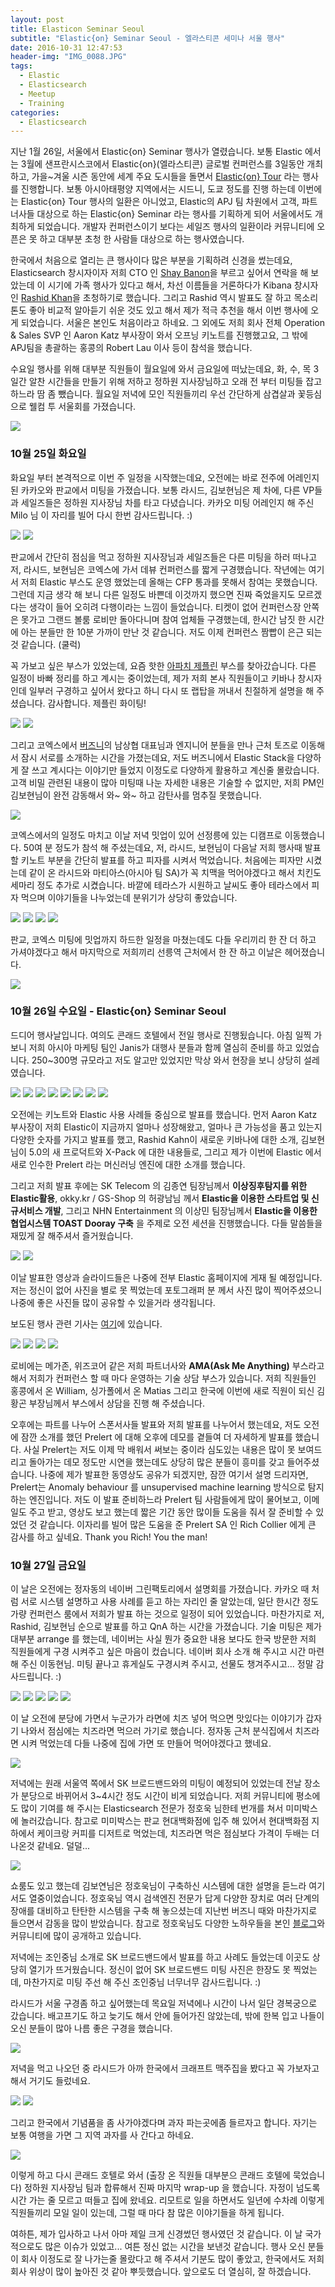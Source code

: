 ```yaml
---
layout: post
title: Elasticon Seminar Seoul
subtitle: "Elastic{on} Seminar Seoul - 엘라스티콘 세미나 서울 행사"
date: 2016-10-31 12:47:53
header-img: "IMG_0088.JPG"
tags:
  - Elastic
  - Elasticsearch
  - Meetup
  - Training
categories:
  - Elasticsearch
---
```


지난 1월 26일, 서울에서 Elastic{on} Seminar 행사가 열렸습니다. 보통 Elastic 에서는 3월에 샌프란시스코에서 Elastic{on}(엘라스티콘) 글로벌 컨퍼런스를 3일동안 개최하고, 가을~겨울 시즌 동안에 세계 주요 도시들을 돌면서 [Elastic{on} Tour](https://www.elastic.co/elasticon/tour/2016) 라는 행사를 진행합니다. 보통 아시아태평양 지역에서는 시드니, 도쿄 정도를 진행 하는데 이번에는 Elastic{on} Tour 행사의 일환은 아니었고, Elastic의 APJ 팀 차원에서 고객, 파트너사들 대상으로 하는 Elastic{on} Seminar 라는 행사를 기획하게 되어 서울에서도 개최하게 되었습니다. 개발자 컨퍼런스이기 보다는 세일즈 행사의 일환이라 커뮤니티에 오픈은 못 하고 대부분 초청 한 사람들 대상으로 하는 행사였습니다.

한국에서 처음으로 열리는 큰 행사이다 많은 부분을 기획하려 신경을 썼는데요, Elasticsearch 창시자이자 저희 CTO 인 [Shay Banon](https://www.elastic.co/kr/about/leadership)을 부르고 싶어서 연락을 해 보았는데 이 시기에 가족 행사가 있다고 해서, 차선 이름들을 거론하다가 Kibana 창시자인 [Rashid Khan](https://github.com/rashidkpc)을 초청하기로 했습니다. 그리고 Rashid 역시 발표도 잘 하고 목소리 톤도 좋아 비교적 알아듣기 쉬운 것도 있고 해서 제가 적극 추천을 해서 이번 행사에 오게 되었습니다. 서울은 본인도 처음이라고 하네요. 그 외에도 저희 회사 전체 Operation & Sales SVP 인 Aaron Katz 부사장이 와서 오프닝 키노트를 진행했고요, 그 밖에 APJ팀을 총괄하는 홍콩의 Robert Lau 이사 등이 참석을 했습니다. 

수요일 행사를 위해 대부분 직원들이 월요일에 와서 금요일에 떠났는데요, 화, 수, 목 3일간 알찬 시간들을 만들기 위해 저하고 정하원 지사장님하고 오래 전 부터 미팅들 잡고 하느라 땀 좀 뺐습니다. 월요일 저녁에 모인 직원들끼리 우선 간단하게 삼겹살과 꽃등심으로 웰컴 투 서울회를 가졌습니다.

![](IMG_0163.jpg)

### 10월 25일 화요일

화요일 부터 본격적으로 이번 주 일정을 시작했는데요, 오전에는 바로 전주에 어레인지 된 카카오와 판교에서 미팅을 가졌습니다. 보통 라시드, 김보현님은 제 차에, 다른 VP들과 세일즈들은 정하원 지사장님 차를 타고 다녔습니다. 카카오 미팅 어레인지 해 주신 Milo 님 이 자리를 빌어 다시 한번 감사드립니다. :)

![](IMG_0044.jpg) ![](IMG_0046.jpg)

판교에서 간단히 점심을 먹고 정하원 지사장님과 세일즈들은 다른 미팅을 하러 떠나고 저, 라시드, 보현님은 코엑스에 가서 데뷰 컨퍼런스를 짧게 구경했습니다. 작년에는 여기서 저희 Elastic 부스도 운영 했었는데 올해는 CFP 통과를 못해서 참여는 못했습니다. 그런데 지금 생각 해 보니 다른 일정도 바쁜데 이것까지 했으면 진짜 죽었을지도 모르겠다는 생각이 들어 오히려 다행이라는 느낌이 들었습니다. 티켓이 없어 컨퍼런스장 안쪽은 못가고 그랜드 볼룸 로비만 돌아다니며 참여 업체들 구경했는데, 한시간 남짓 한 시간에 아는 분들만 한 10분 가까이 만난 것 같습니다. 저도 이제 컨퍼런스 짬빱이 은근 되는 것 같습니다. (쿨럭)

꼭 가보고 싶은 부스가 있었는데, 요즘 핫한 [아파치 제플린](https://www.facebook.com/groups/AapacheZeppelinFanKorea) 부스를 찾아갔습니다. 다른 일정이 바빠 정리를 하고 계시는 중이었는데, 제가 저희 본사 직원들이고 키바나 창시자인데 일부러 구경하고 싶어서 왔다고 하니 다시 또 랩탑을 꺼내서 친절하게 설명을 해 주셨습니다. 감사합니다. 제플린 화이팅!

![](IMG_0048.jpg) ![](IMG_0052.jpg)

그리고 코엑스에서 [버즈니](http://www.buzzni.com/)의 남상협 대표님과 엔지니어 분들을 만나 근처 토즈로 이동해서 잠시 서로를 소개하는 시간을 가졌는데요, 저도 버즈니에서 Elastic Stack을 다양하게 잘 쓰고 계시다는 이야기만 들었지 이정도로 다양하게 활용하고 계신줄 몰랐습니다. 고객 비밀 관련된 내용이 많아 미팅때 나눈 자세한 내용은 기술할 수 없지만, 저희 PM인 김보현님이 완전 감동해서 와~ 와~ 하고 감탄사를 멈추질 못했습니다.

![](IMG_0054.jpg) 

코엑스에서의 일정도 마치고 이날 저녁 밋업이 있어 선정릉에 있는 디캠프로 이동했습니다. 50여 분 정도가 참석 해 주셨는데요, 저, 라시드, 보현님이 다음날 저희 행사때 발표할 키노트 부분을 간단히 발표를 하고 피자를 시켜서 먹었습니다. 처음에는 피자만 시켰는데 같이 온 라시드와 마티아스(아시아 팀 SA)가 꼭 치맥을 먹어야겠다고 해서 치킨도 세마리 정도 추가로 시켰습니다. 바깥에 테라스가 시원하고 날씨도 좋아 테라스에서 피자 먹으며 이야기들을 나누었는데 분위기가 상당히 좋았습니다.

![](IMG_0065.jpg) ![](IMG_0068.jpg) ![](IMG_0069.jpg) ![](IMG_0072.jpg)

판교, 코엑스 미팅에 밋업까지 하드한 일정을 마쳤는데도 다들 우리끼리 한 잔 더 하고 가셔야겠다고 해서 마지막으로 저희끼리 선릉역 근처에서 한 잔 하고 이날은 헤어졌습니다.

![](IMG_0078.jpg)

### 10월 26일 수요일 - Elastic{on} Seminar Seoul

드디어 행사날입니다. 여의도 콘래드 호텔에서 전일 행사로 진행됬습니다. 아침 일찍 가 보니 저희 아시아 마케팅 팀인 Janis가 대행사 분들과 함께 열심히 준비를 하고 있었습니다. 250~300명 규모라고 저도 알고만 있었지만 막상 와서 현장을 보니 상당히 설레였습니다.

![](IMG_0088.JPG) ![](IMG_0080.jpg) ![](IMG_0089.jpg) ![](IMG_0081.jpg) ![](IMG_0083.jpg) ![](IMG_0085.jpg) ![](IMG_0086.jpg) ![](IMG_0087.jpg) 

오전에는 키노트와 Elastic 사용 사례들 중심으로 발표를 했습니다. 먼저 Aaron Katz 부사장이 저희 Elastic이 지금까지 얼마나 성장해왔고, 얼마나 큰 가능성을 품고 있는지 다양한 숫자를 가지고 발표를 했고, Rashid Kahn이 새로운 키바나에 대한 소개, 김보현님이 5.0의 새 프로덕트와 X-Pack 에 대한 내용들로, 그리고 제가 이번에 Elastic 에서 새로 인수한 Prelert 라는 머신러닝 엔진에 대한 소개를 했습니다.

그리고 저희 발표 후에는 SK Telecom 의 김종연 팀장님께서 **이상징후탐지를 위한 Elastic활용**, okky.kr / GS-Shop 의 허광남님 께서 **Elastic을 이용한 스타트업 및 신규서비스 개발**, 그리고 NHN Entertainment 의 이상민 팀장님께서 **Elastic을 이용한 협업시스템 TOAST Dooray 구축** 을 주제로 오전 세션을 진행했습니다. 다들 말씀들을 재밌게 잘 해주셔서 즐거웠습니다.

![](IMG_0090.jpg) ![](IMG_0097.jpg) 

이날 발표한 영상과 슬라이드들은 나중에 전부 Elastic 홈페이지에 게재 될 예정입니다. 저는 정신이 없어 사진을 별로 못 찍었는데 포토그래퍼 분 께서 사진 많이 찍어주셨으니 나중에 좋은 사진들 많이 공유할 수 있을거라 생각됩니다.

보도된 행사 관련 기사는 [여기](http://www.newswire.co.kr/newsRead.php?no=838244)에 있습니다.

![](IMG_0092.jpg) ![](IMG_0093.jpg) ![](IMG_0095.jpg) ![](Boys_with_hats.jpg)

로비에는 메가존, 위즈코어 같은 저희 파트너사와 **AMA(Ask Me Anything)** 부스라고 해서 저희가 컨퍼런스 할 때 마다 운영하는 기술 상담 부스가 있습니다. 저희 직원들인 홍콩에서 온 William, 싱가폴에서 온 Matias 그리고 한국에 이번에 새로 직원이 되신 김황곤 부장님께서 부스에서 상담을 진행 해 주셨습니다.

오후에는 파트를 나누어 스폰서사들 발표와 저희 발표를 나누어서 했는데요, 저도 오전에 잠깐 소개를 했던 Prelert 에 대해 오후에 데모를 곁들여 더 자세하게 발표를 했습니다. 사실 Prelert는 저도 이제 막 배워서 써보는 중이라 심도있는 내용은 많이 못 보여드리고 돌아가는 데모 정도만 시연을 했는데도 상당히 많은 분들이 흥미를 갖고 들어주셨습니다. 나중에 제가 발표한 동영상도 공유가 되겠지만, 잠깐 여기서 설명 드리자면, Prelert는 Anomaly behaviour 를 unsupervised machine learning 방식으로 탐지하는 엔진입니다. 저도 이 발표 준비하느라 Prelert 팀 사람들에게 많이 물어보고, 이메일도 주고 받고, 영상도 보고 했는데 짧은 기간 동안 많이들 도움을 줘서 잘 준비할 수 있었던 것 같습니다. 이자리를 빌어 많은 도움을 준 Prelert SA 인 Rich Collier 에게 큰 감사를 하고 싶네요. Thank you Rich! You the man!

### 10월 27일 금요일

이 날은 오전에는 정자동의 네이버 그린팩토리에서 설명회를 가졌습니다. 카카오 때 처럼 서로 시스템 설명하고 사용 사례를 듣고 하는 자리인 줄 알았는데, 일단 한시간 정도 가량 컨퍼런스 룸에서 저희가 발표 하는 것으로 일정이 되어 있었습니다. 마찬가지로 저, Rashid, 김보현님 순으로 발표를 하고 QnA 하는 시간을 가졌습니다. 기술 미팅은 제가 대부분 arrange 를 했는데, 네이버는 사실 뭔가 중요한 내용 보다도 한국 방문한 저희 직원들에게 구경 시켜주고 싶은 마음이 컸습니다. 네이버 회사 소개 해 주시고 시간 마련 해 주신 이동현님. 미팅 끝나고 휴게실도 구경시켜 주시고, 선물도 챙겨주시고... 정말 감사드립니다. :)

![](IMG_0119.jpg) ![](IMG_0121.jpg) ![](IMG_0125.jpg) ![](IMG_0126.jpg) ![](IMG_0154.jpg)

이 날 오전에 분당에 가면서 누군가가 라면에 치즈 넣어 먹으면 맛있다는 이야기가 갑자기 나와서 점심에는 치즈라면 먹으러 가기로 했습니다. 정자동 근처 분식집에서 치즈라면 시켜 먹었는데 다들 나중에 집에 가면 또 만들어 먹어야겠다고 했네요.

![](IMG_0133.jpg)

저녁에는 원래 서울역 쪽에서 SK 브로드밴드와의 미팅이 예정되어 있었는데 전날 장소가 분당으로 바뀌어서 3~4시간 정도 시간이 비게 되었습니다. 저희 커뮤니티에 평소에도 많이 기여를 해 주시는 Elasticsearch 전문가 정호욱 님한테 번개를 쳐서 미미박스에 놀러갔습니다. 참고로 미미박스는 판교 현대백화점에 입주 해 있어서 현대백화점 지하에서 케이크랑 커피를 디저트로 먹었는데, 치즈라면 먹은 점심보다 가격이 두배는 더 나온것 같네요. 덜덜...

![](IMG_0137.jpg)

쇼룸도 있고 했는데 김보연님은 정호욱님이 구축하신 시스템에 대한 설명을 듣느라 여기서도 열중이었습니다. 정호욱님 역시 검색엔진 전문가 답게 다양한 장치로 여러 단계의 장애를 대비하고 탄탄한 시스템을 구축 해 놓으셨는데 지난번 버즈니 때와 마찬가지로 들으면서 감동을 많이 받았습니다. 참고로 정호욱님도 다양한 노하우들을 본인 [블로그](http://jjeong.tistory.com/)와 커뮤니티에 많이 공개하고 있습니다.

저녁에는 조인중님 소개로 SK 브로드밴드에서 발표를 하고 사례도 들었는데 이곳도 상당히 열기가 뜨거웠습니다. 정신이 없어 SK 브로드밴드 미팅 사진은 한장도 못 찍었는데, 마찬가지로 미팅 주선 해 주신 조인중님 너무너무 감사드립니다. :)

라시드가 서울 구경좀 하고 싶어했는데 목요일 저녁에나 시간이 나서 일단 경복궁으로 갔습니다. 배고프기도 하고 늦기도 해서 안에 들어가진 않았는데, 밖에 한복 입고 나들이 오신 분들이 많아 나름 좋은 구경을 했습니다.

![](IMG_0140.jpg) 

저녁을 먹고 나오던 중 라시드가 아까 한국에서 크래프트 맥주집을 봤다고 꼭 가보자고 해서 거기도 들렀네요.

![](IMG_0142.jpg) ![](IMG_0146.jpg) 

그리고 한국에서 기념품을 좀 사가야겠다며 과자 파는곳에좀 들르자고 합니다. 자기는 보통 여행을 가면 그 지역 과자를 사 간다고 하네요.

![](IMG_0149.jpg)

이렇게 하고 다시 콘래드 호텔로 와서 (출장 온 직원들 대부분으 콘래드 호텔에 묵었습니다) 정하원 지사장님 팀과 합류해서 진짜 마지막 wrap-up 을 했습니다. 자정이 넘도록 시간 가는 줄 모르고 떠들고 집에 왔네요. 리모트로 일을 하면서도 일년에 수차례 이렇게 직원들끼리 모일 일이 있는데, 그럴 때 마다 참 많은 이야기들을 하게 됩니다.

여하튼, 제가 입사하고 나서 아마 제일 크게 신경썼던 행사였던 것 같습니다. 이 날 국가적으로도 많은 이슈가 있었고... 여튼 정신 없는 시간을 보낸것 같습니다. 행사 오신 분들이 회사 이정도로 잘 나가는줄 몰랐다고 해 주셔서 기분도 많이 좋았고, 한국에서도 저희 회사 위상이 많이 높아진 것 같아 뿌듯했습니다. 앞으로도 더 열심히, 잘 하겠습니다.